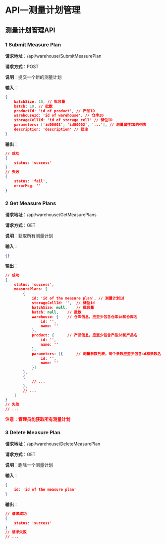 # API—测量计划管理

## 测量计划管理API

### 1 Submit Measure Plan

**请求地址**：/api/warehouse/SubmitMeasurePlan

**请求方式**：POST

**说明**：提交一个新的测量计划

**输入**：  

```json
{
    batchSize: 10, // 批容量
    batch: 10, // 批数
    productId: 'id of product', // 产品ID
    warehouseId: 'id of warehouse', // 仓库ID
    storageCellId: 'id of storage cell' // 储位ID
    parameters: ['id00001', 'id00002', '...'], // 测量属性ID的列表
    description: 'description' // 批注
}
```

**输出**：  

```json
// 成功
{
    status: 'success'
}
// 失败
{
    status: 'fail',
    errorMsg: ''
}
```

### 2 Get Measure Plans

**请求地址**：/api/warehouse/GetMeasurePlans

**请求方式**：GET

**说明**：获取所有测量计划

**输入**：

```json
{}
```

**输出**：

```json
// 成功
{
    status: 'success',
    measurePlans: [
        {
            id: 'id of the measure plan', // 测量计划id
            storageCellId: '',	// 储位id
            batchSize: null,	// 批容量
            batch: null,	// 批数
            warehouse: {	// 仓库信息，应至少包含仓库id和仓库名
                id: '',
                name: ''
            },
            product: {		// 产品信息，应至少包含产品id和产品名
                id: '',
                name: ''
            },
            parameters: [{		// 测量参数列表，每个参数应至少包含id和参数名
                id: '',
                name: ''
            }]
        },
        {
            // ...
        },
        // ...
    ]
}
// 失败
// ...
```
<span style='color: red; font-weight: bold'>注意：管理员能获取所有测量计划</span>

### 3 Delete Measure Plan

**请求地址**：/api/warehouse/DeleteMeasurePlan

**请求方式**：GET

**说明**：删除一个测量计划

**输入**：

```json
{
    id: 'id of the measure plan'
}
```

**输出**：

```json
// 请求成功
{
    status: 'success'
}
// 请求失败
// ...
```

